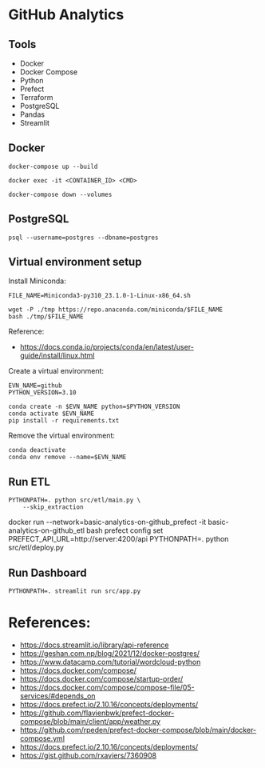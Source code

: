 # GitHub Analytics
## Tools
- Docker
- Docker Compose
- Python
- Prefect
- Terraform
- PostgreSQL
- Pandas
- Streamlit

## Docker
```
docker-compose up --build

docker exec -it <CONTAINER_ID> <CMD>

docker-compose down --volumes
```

## PostgreSQL
```
psql --username=postgres --dbname=postgres
```

## Virtual environment setup

Install Miniconda:
```
FILE_NAME=Miniconda3-py310_23.1.0-1-Linux-x86_64.sh

wget -P ./tmp https://repo.anaconda.com/miniconda/$FILE_NAME
bash ./tmp/$FILE_NAME
```

Reference:
- https://docs.conda.io/projects/conda/en/latest/user-guide/install/linux.html


Create a virtual environment:
```
EVN_NAME=github
PYTHON_VERSION=3.10

conda create -n $EVN_NAME python=$PYTHON_VERSION
conda activate $EVN_NAME
pip install -r requirements.txt
```

Remove the virtual environment:
```
conda deactivate
conda env remove --name=$EVN_NAME
```

## Run ETL
```
PYTHONPATH=. python src/etl/main.py \
    --skip_extraction
```
docker run --network=basic-analytics-on-github_prefect -it basic-analytics-on-github_etl bash
prefect config set PREFECT_API_URL=http://server:4200/api
PYTHONPATH=. python src/etl/deploy.py

## Run Dashboard
```
PYTHONPATH=. streamlit run src/app.py
```

# References:
- https://docs.streamlit.io/library/api-reference
- https://geshan.com.np/blog/2021/12/docker-postgres/
- https://www.datacamp.com/tutorial/wordcloud-python
- https://docs.docker.com/compose/
- https://docs.docker.com/compose/startup-order/
- https://docs.docker.com/compose/compose-file/05-services/#depends_on
- https://docs.prefect.io/2.10.16/concepts/deployments/
- https://github.com/flavienbwk/prefect-docker-compose/blob/main/client/app/weather.py
- https://github.com/rpeden/prefect-docker-compose/blob/main/docker-compose.yml
- https://docs.prefect.io/2.10.16/concepts/deployments/
- https://gist.github.com/rxaviers/7360908